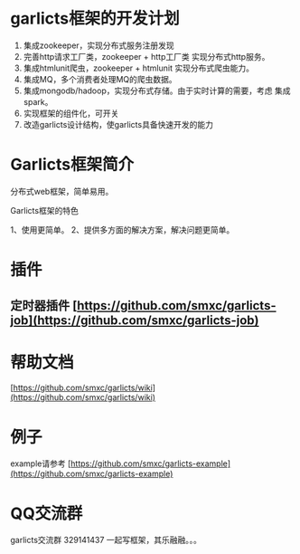 # garlicts框架的开发计划

1. 集成zookeeper，实现分布式服务注册发现
2. 完善http请求工厂类，zookeeper + http工厂类 实现分布式http服务。
3. 集成htmlunit爬虫，zookeeper + htmlunit 实现分布式爬虫能力。
4. 集成MQ，多个消费者处理MQ的爬虫数据。
5. 集成mongodb/hadoop，实现分布式存储。由于实时计算的需要，考虑 集成spark。
6. 实现框架的组件化，可开关
7. 改造garlicts设计结构，使garlicts具备快速开发的能力

# Garlicts框架简介

分布式web框架，简单易用。

Garlicts框架的特色

1、使用更简单。
2、提供多方面的解决方案，解决问题更简单。

# 插件

## 定时器插件 [https://github.com/smxc/garlicts-job](https://github.com/smxc/garlicts-job)

# 帮助文档
[https://github.com/smxc/garlicts/wiki](https://github.com/smxc/garlicts/wiki)

# 例子
example请参考 [https://github.com/smxc/garlicts-example](https://github.com/smxc/garlicts-example)

# QQ交流群
garlicts交流群 329141437
一起写框架，其乐融融。。。
